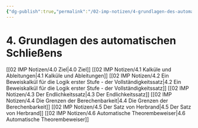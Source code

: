 ```yaml
---
{"dg-publish":true,"permalink":"/02-imp-notizen/4-grundlagen-des-automatischen-schliessens/"}
---
```


# 4. Grundlagen des automatischen Schließens
[[02 IMP Notizen/4.0 Ziel|4.0 Ziel]]
[[02 IMP Notizen/4.1 Kalküle und Ableitungen|4.1 Kalküle und Ableitungen]]
[[02 IMP Notizen/4.2 Ein Beweiskalkül für die Logik erster Stufe - der Vollständigkeitssatz|4.2 Ein Beweiskalkül für die Logik erster Stufe - der Vollständigkeitssatz]]
[[02 IMP Notizen/4.3 Der Endlichkeitssatz|4.3 Der Endlichkeitssatz]]
[[02 IMP Notizen/4.4 Die Grenzen der Berechenbarkeit|4.4 Die Grenzen der Berechenbarkeit]]
[[02 IMP Notizen/4.5 Der Satz von Herbrand|4.5 Der Satz von Herbrand]]
[[02 IMP Notizen/4.6 Automatische Theorembeweiser|4.6 Automatische Theorembeweiser]]